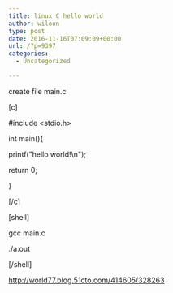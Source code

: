 ```yaml
---
title: linux C hello world
author: wiloon
type: post
date: 2016-11-16T07:09:09+00:00
url: /?p=9397
categories:
  - Uncategorized

---
```

create file main.c

[c]

#include <stdio.h>
  
int main(){
  
printf("hello world!\n");
  
return 0;
  
}

[/c]



[shell]

gcc main.c

./a.out

[/shell]



http://world77.blog.51cto.com/414605/328263

